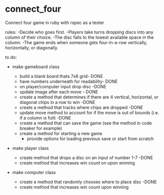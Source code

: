 # connect_four
Connect four game in ruby with rspec as a tester

rules: 
-Decide who goes first.
-Players take turns dropping discs into any column of their choice.
-The disc falls to the lowest available space in the column.
-The game ends when someone gets four-in-a-row vertically, horizontally, or diagonally.

to do:
- make gameboard class
    - build a blank board thats 7x6 grid- DONE
    - have numbers underneath for readability- DONE
    - on player/computer input drop disc -DONE
    - update image after each move - DONE
    - create a method that determines if there are 4 vertical, horizontal,
    or diagonal chips in a row to win -DONE
    - create a method that tracks where chips are dropped -DONE
     - update move method to account for if the move is out of bounds (i.e. if a column is full) -DONE
    - create a method that can save the game (see the method in code breaker for example)
    - create a method for starting a new game
        - provide options for loading previous save or start from scratch


- make player class 
    - create method that drops a disc on an input of number 1-7 -DONE
    - create method that increases win count on upon winning
    
    
    
- make computer class
    - create a method that randomly chooses where to place disc -DONE
    - create method that increases win count upon winning